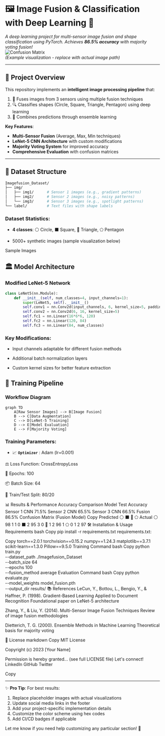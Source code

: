 # 🖼️ Image Fusion & Classification with Deep Learning 🧠

*A deep learning project for multi-sensor image fusion and shape classification using PyTorch. Achieves **86.5% accuracy** with majority voting fusion!*  
![Confusion Matrix](https://via.placeholder.com/600x400/009688/ffffff?text=Confusion+Matrix+Visual)  
*(Example visualization - replace with actual image path)*

---

## 🎯 Project Overview

This repository implements an **intelligent image processing pipeline** that:
1. 🔄 Fuses images from 3 sensors using multiple fusion techniques
2. 🔍 Classifies shapes (Circle, Square, Triangle, Pentagon) using deep learning
3. 🤝 Combines predictions through ensemble learning

**Key Features**:
- **Multi-Sensor Fusion** (Average, Max, Min techniques)
- **LeNet-5 CNN Architecture** with custom modifications
- **Majority Voting System** for improved accuracy
- **Comprehensive Evaluation** with confusion matrices

---

## 📁 Dataset Structure

```bash
Imagefusion_Dataset/
├── img/
│   ├── img1/      # Sensor 1 images (e.g., gradient patterns)
│   ├── img2/      # Sensor 2 images (e.g., noisy patterns)
│   └── img3/      # Sensor 3 images (e.g., spotlight patterns)
└── label/         # Text files with shape labels
```

### Dataset Statistics:

- **4 classes**: ⚪ Circle, ⬛ Square, 🔺 Triangle, ⬠ Pentagon

- 5000+ synthetic images (sample visualization below)

Sample Images

## 🏛️ Model Architecture

### Modified LeNet-5 Network

```python
class LeNet5(nn.Module):
    def __init__(self, num_classes=4, input_channels=1):
        super(LeNet5, self).__init__()
        self.conv1 = nn.Conv2d(input_channels, 6, kernel_size=5, padding=2)
        self.conv2 = nn.Conv2d(6, 16, kernel_size=5)
        self.fc1 = nn.Linear(16*6*6, 120)
        self.fc2 = nn.Linear(120, 84)
        self.fc3 = nn.Linear(84, num_classes)
``` 

### Key Modifications:

- Input channels adaptable for different fusion methods

- Additional batch normalization layers

- Custom kernel sizes for better feature extraction

## 🚀 Training Pipeline

### Workflow Diagram
```mermaid
graph TD
    A[Raw Sensor Images] --> B[Image Fusion]
    B --> C[Data Augmentation]
    C --> D[LeNet-5 Training]
    D --> E[Model Evaluation]
    E --> F[Majority Voting]
```

### Training Parameters:

- 📈 **`Optimizer`** : Adam (lr=0.001)

⚖️ Loss Function: CrossEntropyLoss

🔄 Epochs: 100

📦 Batch Size: 64

🎲 Train/Test Split: 80/20

📊 Results & Performance
Accuracy Comparison
Model	Test Accuracy
Sensor 1 CNN	71.5%
Sensor 2 CNN	65.5%
Sensor 3 CNN	66.5%
Fusion	86.5%
Confusion Matrix (Fusion Model)
Copy
              Predicted
         ⚪  ⬛  🔺  ⬠
Actual ⚪ 98  1   1   0
       ⬛  2 95   3   0
       🔺  1  2  96   1
       ⬠  0  1   2  97
🛠️ Installation & Usage
Requirements
bash
Copy
pip install -r requirements.txt
requirements.txt:

Copy
torch==2.0.1
torchvision==0.15.2
numpy==1.24.3
matplotlib==3.7.1
scikit-learn==1.3.0
Pillow==9.5.0
Training Command
bash
Copy
python train.py \
  --dataset_path ./Imagefusion_Dataset \
  --batch_size 64 \
  --epochs 100 \
  --fusion_method average
Evaluation Command
bash
Copy
python evaluate.py \
  --model_weights model_fusion.pth \
  --output_dir results/
📚 References
LeCun, Y., Bottou, L., Bengio, Y., & Haffner, P. (1998). Gradient-Based Learning Applied to Document Recognition
Foundational paper on LeNet-5 architecture

Zhang, Y., & Liu, Y. (2014). Multi-Sensor Image Fusion Techniques
Review of image fusion methodologies

Dietterich, T. G. (2000). Ensemble Methods in Machine Learning
Theoretical basis for majority voting

📜 License
markdown
Copy
MIT License

Copyright (c) 2023 [Your Name]

Permission is hereby granted... (see full LICENSE file)
Let's connect!
LinkedIn
GitHub
Twitter

Copy

---

✨ **Pro Tip**: For best results:
1. Replace placeholder images with actual visualizations
2. Update social media links in the footer
3. Add your project-specific implementation details
4. Customize the color scheme using hex codes
5. Add CI/CD badges if applicable

Let me know if you need help customizing any particular section! 🚀